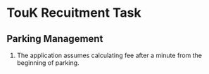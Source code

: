 # TouK Recuitment Task

## Parking Management

1. The application assumes calculating fee after a minute from the beginning of parking.
